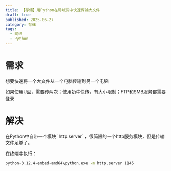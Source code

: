 ```yaml
---
title: 【存储】用Python在局域网中快速传输大文件
draft: true
published: 2025-06-27
category: 存储
tags:
  - 网络
  - Python
---
```

# 需求

想要快速将一个大文件从一个电脑传输到另一个电脑

如果使用U盘，需要传两次；使用奶牛快传，有大小限制；FTP和SMB服务都需要登录

# 解决

在Python中自带一个模块 \`http.server\` ，很简陋的一个http服务模块，但是传输文件足够了。

在终端中执行：

```bash
python-3.12.4-embed-amd64\python.exe -m http.server 1145
```